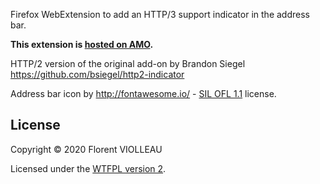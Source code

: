 Firefox WebExtension to add an HTTP/3 support indicator in the address bar.

**This extension is [hosted on AMO](https://addons.mozilla.org/en-US/firefox/addon/http3-indicator/).**

HTTP/2 version of the original add-on by Brandon Siegel https://github.com/bsiegel/http2-indicator

Address bar icon by http://fontawesome.io/ - [SIL OFL 1.1](http://scripts.sil.org/OFL) license.

## License

Copyright &copy; 2020 Florent VIOLLEAU

Licensed under the [WTFPL version 2](http://www.wtfpl.net/txt/copying/).
